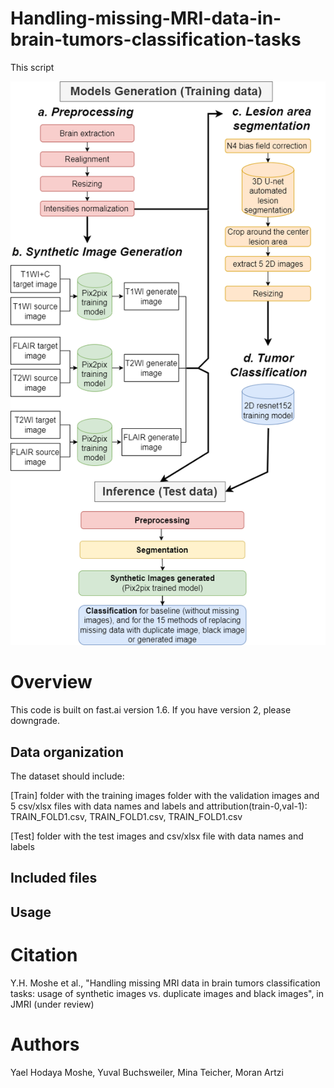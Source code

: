 # Handling-missing-MRI-data-in-brain-tumors-classification-tasks

This script

![Model](Figure.png)
# Overview
This code is built on fast.ai version 1.6. If you have version 2, please downgrade.

## Data organization
The dataset should include:

[Train] folder with the training images
folder with the validation images and 
 5 csv/xlsx files with data names and labels and attribution(train-0,val-1):
 TRAIN_FOLD1.csv, TRAIN_FOLD1.csv, TRAIN_FOLD1.csv

[Test] folder with the test images and csv/xlsx file with data names and labels


## Included files

## Usage

# Citation
Y.H. Moshe et al., "Handling missing MRI data in brain tumors classification tasks: usage of synthetic images vs. duplicate images and black images", in JMRI (under review) 


# Authors
Yael Hodaya Moshe, Yuval Buchsweiler, Mina Teicher, Moran Artzi

